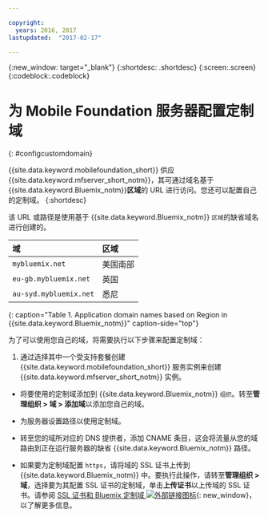 ```yaml
---

copyright:
  years: 2016, 2017
lastupdated:  "2017-02-17"

---
```


{:new_window: target="_blank"}
{:shortdesc: .shortdesc}
{:screen:.screen}
{:codeblock:.codeblock}

# 为 Mobile Foundation 服务器配置定制域
{: #configcustomdomain}

{{site.data.keyword.mobilefoundation_short}} 供应 {{site.data.keyword.mfserver_short_notm}}，其可通过域名基于<!--on {{site.data.keyword.containerlong}} as a container group. The container group will be mapped to--> {{site.data.keyword.Bluemix_notm}}**区域**的 URL 进行访问。您还可以配置自己的定制域。
{:shortdesc}

该<!--container group is created with a--> URL 或路径是使用基于 {{site.data.keyword.Bluemix_notm}} `区域`的缺省域名进行创建的。

  |域 |  区域  |    
  |:----- | :----- |    
  |`mybluemix.net` | 美国南部 |    
  |`eu-gb.mybluemix.net` | 英国  |
  |`au-syd.mybluemix.net` | 悉尼  |      
  {: caption="Table 1. Application domain names based on Region in {{site.data.keyword.Bluemix_notm}}" caption-side="top"}

为了可以使用您自己的域，将需要执行以下步骤来配置定制域：

1.	通过选择其中一个受支持套餐创建 {{site.data.keyword.mobilefoundation_short}} 服务实例来创建 {{site.data.keyword.mfserver_short_notm}} 实例。

+ 将要使用的定制域添加到 {{site.data.keyword.Bluemix_notm}} `组织`。转至**管理组织 > 域 > 添加域**以添加您自己的域。

+ 为<!--container group-->服务器设置路径以使用定制域。

+ 转至您的域所对应的 DNS 提供者，添加 CNAME 条目，这会将流量从您的域路由到正在运行<!--container group-->服务器的缺省 {{site.data.keyword.Bluemix_notm}} 路径。

+ 如果要为定制域配置 `https`，请将域的 SSL 证书上传到 {{site.data.keyword.Bluemix_notm}} 中。要执行此操作，请转至**管理组织 > 域**，选择要为其配置 SSL 证书的定制域，单击**上传证书**以上传域的 SSL 证书。请参阅 [SSL 证书和 Bluemix 定制域 ![外部链接图标](../../icons/launch-glyph.svg "外部链接图标")](https://developer.ibm.com/bluemix/2014/09/28/ssl-certificates-bluemix-custom-domains/){: new_window}，以了解更多信息。
